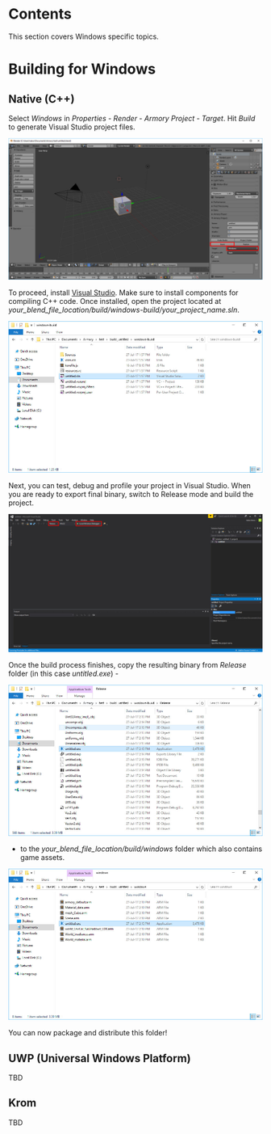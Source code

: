 # Contents

This section covers Windows specific topics.

# Building for Windows

## Native (C++)

Select *Windows* in *Properties - Render - Armory Project - Target*. Hit *Build* to generate Visual Studio project files.

![](img/windows/0.jpg)

To proceed, install [Visual Studio](https://www.visualstudio.com/vs/community/). Make sure to install components for compiling C++ code. Once installed, open the project located at *your_blend_file_location/build/windows-build/your_project_name.sln*.

![](img/windows/1.jpg)

Next, you can test, debug and profile your project in Visual Studio. When you are ready to export final binary, switch to Release mode and build the project.

![](img/windows/2.jpg)

Once the build process finishes, copy the resulting binary from *Release* folder (in this case *untitled.exe*) -

![](img/windows/3.jpg)

- to the *your_blend_file_location/build/windows* folder which also contains game assets.

![](img/windows/4.jpg)

You can now package and distribute this folder!

## UWP (Universal Windows Platform)

TBD

## Krom

TBD
